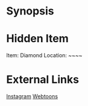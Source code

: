 # Synopsis


# Hidden Item
Item: Diamond
Location: ~~~~

# External Links
[Instagram](https://www.instagram.com/p/B82FhjdH5Y9/)
[Webtoons]()